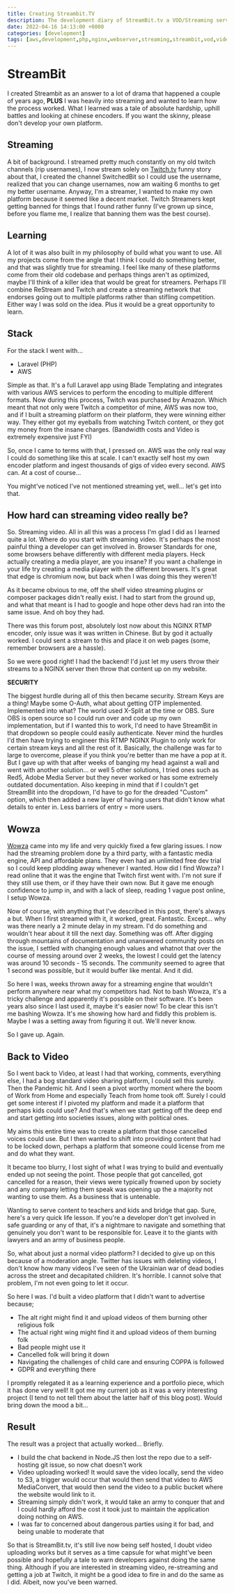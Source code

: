```yaml
---
title: Creating Streambit.TV
description: The development diary of StreamBit.tv a VOD/Streaming service
date: 2022-04-16 14:13:00 +0000
categories: [development]
tags: [aws,development,php,nginx,webserver,streaming,streambit,vod,video,wowza]
---
```


# StreamBit

I created Streambit as an answer to a lot of drama that happened a couple of years ago, **PLUS** I was heavily into streaming and wanted to learn how the process worked. What I learned was a tale of absolute hardship, uphill battles and looking at chinese encoders. If you want the skinny, please don't develop your own platform.

## Streaming

A bit of background. I streamed pretty much constantly on my old twitch channels (rip usernames), I now stream solely on [Twitch.tv](https://twitch.tv/switchedbittv) funny story about that, I created the channel SwitchedBit so I could use the username, realized that you can change usernames, now am waiting 6 months to get my better username.
Anyway, I'm a streamer, I wanted to make my own platform because it seemed like a decent market. Twitch Streamers kept getting banned for things that I found rather funny (I've grown up since, before you flame me, I realize that banning them was the best course).

## Learning

A lot of it was also built in my philosophy of build what you want to use. All my projects come from the angle that I think I could do something better, and that was slightly true for streaming. I feel like many of these platforms come from their old codebase and perhaps things aren't as optimized, maybe I'll think of a killer idea that would be great for streamers. Perhaps I'll combine ReStream and Twitch and create a streaming network that endorses going out to multiple platforms rather than stifling competition. Either way I was sold on the idea. Plus it would be a great opportunity to learn.

## Stack

For the stack I went with...

- Laravel (PHP)
- AWS

Simple as that. It's a full Laravel app using Blade Templating and integrates with various AWS services to perform the encoding to multiple different formats. Now during this process, Twitch was purchased by Amazon. Which meant that not only were Twitch a competitor of mine, AWS was now too, and if I built a streaming platform on their platform, they were winning either way. They either got my eyeballs from watching Twitch content, or they got my money from the insane charges. (Bandwidth costs and Video is extremely expensive just FYI)

So, once I came to terms with that, I pressed on. AWS was the only real way I could do something like this at scale. I can't exactly self host my own encoder platform and ingest thousands of gigs of video every second. AWS can. At a cost of course...

You might've noticed I've not mentioned streaming yet, well... let's get into that.

## How hard can streaming video really be?
So. Streaming video. All in all this was a process I'm glad I did as I learned quite a lot. Where do you start with streaming video. It's perhaps the most painful thing a developer can get involved in. Browser Standards for one, some browsers behave differently with different media players. Heck actually creating a media player, are you insane? If you want a challenge in your life try creating a media player with the different browsers. It's great that edge is chromium now, but back when I was doing this they weren't!


As it became obvious to me, off the shelf video streaming plugins or composer packages didn't really exist. I had to start from the ground up, and what that meant is I had to google and hope other devs had ran into the same issue. And oh boy they had.

There was this forum post, absolutely lost now about this NGINX RTMP encoder, only issue was it was written in Chinese. But by god it actually worked. I could sent a stream to this and place it on web pages (some, remember browsers are a hassle).

So we were good right! I had the backend! I'd just let my users throw their streams to a NGINX server then throw that content up on my website.

**SECURITY**

The biggest hurdle during all of this then became security. Stream Keys are a thing! Maybe some O-Auth, what about getting OTP implemented. Implemented into what? The world used X-Split at the time or OBS. Sure OBS is open source so I could run over and code up my own implementation, but if I wanted this to work, I'd need to have StreamBit in that dropdown so people could easily authenticate. Never mind the hurdles I'd then have trying to engineer this RTMP NGINX Plugin to only work for certain stream keys and all the rest of it. Basically, the challenge was far to large to overcome, please if you think you're better than me have a pop at it. But I gave up with that after weeks of banging my head against a wall and went with another solution... or well 5 other solutions, I tried ones such as Red5, Adobe Media Server but they never worked or has some extremely outdated documentation. Also keeping in mind that if I couldn't get StreamBit into the dropdown, I'd have to go for the dreaded "Custom" option, which then added a new layer of having users that didn't know what details to enter in. Less barriers of entry = more users.

## Wowza

[Wowza](https://www.wowza.com/) came into my life and very quickly fixed a few glaring issues. I now had the streaming problem done by a third party, with a fantastic media engine, API and affordable plans. They even had an unlimited free dev trial so I could keep plodding away whenever I wanted. How did I find Wowza? I read online that it was the engine that Twitch first went with. I'm not sure if they still use them, or if they have their own now. But it gave me enough confidence to jump in, and with a lack of sleep, reading 1 vague post online, I setup Wowza.

Now of course, with anything that I've described in this post, there's always a but. When I first streamed with it, it worked, great. Fantastic. Except... why was there nearly a 2 minute delay in my stream. I'd do something and wouldn't hear about it till the next day. Something was off. After digging through mountains of documentation and unanswered community posts on the issue, I settled with changing enough values and whatnot that over the course of messing around over 2 weeks, the lowest I could get the latency was around 10 seconds - 15 seconds. The community seemed to agree that 1 second was possible, but it would buffer like mental. And it did.

So here I was, weeks thrown away for a streaming engine that wouldn't perform anywhere near what my competitors had. Not to bash Wowza, it's a tricky challenge and apparently it's possible on their software. It's been years also since I last used it, maybe it's easier now! To be clear this isn't me bashing Wowza. It's me showing how hard and fiddly this problem is. Maybe I was a setting away from figuring it out. We'll never know.

So I gave up. Again.

## Back to Video

So I went back to Video, at least I had that working, comments, everything else, I had a bog standard video sharing platform, I could sell this surely. Then the Pandemic hit. And I seen a pivot worthy moment where the boom of Work from Home and especially Teach from home took off. Surely I could get some interest if I pivoted my platform and made it a platform that perhaps kids could use? And that's when we start getting off the deep end and start getting into societies issues, along with political ones.

My aims this entire time was to create a platform that those cancelled voices could use. But I then wanted to shift into providing content that had to be locked down, perhaps a platform that someone could license from me and do what they want.

It became too blurry, I lost sight of what I was trying to build and eventually ended up not seeing the point. Those people that got cancelled, got cancelled for a reason, their views were typically frowned upon by society and any company letting them speak was opening up the a majority not wanting to use them. As a business that is untenable.

Wanting to serve content to teachers and kids and bridge that gap. Sure, here's a very quick life lesson. If you're a developer don't get involved in safe guarding or any of that, it's a nightmare to navigate and something that genuinely you don't want to be responsible for. Leave it to the giants with lawyers and an army of business people.

So, what about just a normal video platform? I decided to give up on this because of a moderation angle. Twitter has issues with deleting videos, I don't know how many videos I've seen of the Ukrainian war of dead bodies across the street and decapitated children. It's horrible. I cannot solve that problem, I'm not even going to let it occur.

So here I was. I'd built a video platform that I didn't want to advertise because;
- The alt right might find it and upload videos of them burning other religious folk
- The actual right wing might find it and upload videos of them burning folk
- Bad people might use it
- Cancelled folk will bring it down
- Navigating the challenges of child care and ensuring COPPA is followed
- GDPR and everything there


I promptly relegated it as a learning experience and a portfolio piece, which it has done very well! It got me my current job as it was a very interesting project (I tend to not tell them about the latter half of this blog post). Would bring down the mood a bit...

## Result

The result was a project that actually worked... Briefly.
- I build the chat backend in Node.JS then lost the repo due to a self-hosting git issue, so now chat doesn't work
- Video uploading worked! It would save the video locally, send the video to S3, a trigger would occur that would then send that video to AWS MediaConvert, that would then send the video to a public bucket where the website would link to it.
- Streaming simply didn't work, it would take an army to conquer that and I could hardly afford the cost it took just to maintain the application doing nothing on AWS.
- I was far to concerned about dangerous parties using it for bad, and being unable to moderate that


So that is StreamBit.tv, it's still live now being self hosted, I doubt video uploading works but it serves as a time capsule for what might've been possible and hopefully a tale to warn developers against doing the same thing. Although if you are interested in streaming video, re-streaming and getting a job at Twitch, it might be a good idea to fire in and do the same as I did. Albeit, now you've been warned.
